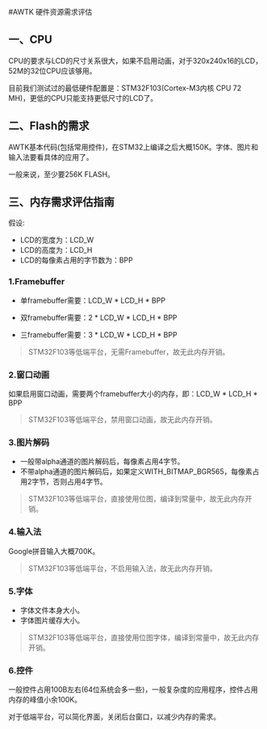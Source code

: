 #AWTK 硬件资源需求评估

## 一、CPU

CPU的要求与LCD的尺寸关系很大，如果不启用动画，对于320x240x16的LCD，52M的32位CPU应该够用。

目前我们测试过的最低硬件配置是：STM32F103(Cortex-M3内核 CPU 72 MH)，更低的CPU只能支持更低尺寸的LCD了。

## 二、Flash的需求

AWTK基本代码(包括常用控件)，在STM32上编译之后大概150K。字体、图片和输入法要看具体的应用了。

一般来说，至少要256K FLASH。

## 三、内存需求评估指南

假设:

* LCD的宽度为：LCD\_W
* LCD的高度为：LCD\_H
* LCD的每像素占用的字节数为：BPP

### 1.Framebuffer

* 单framebuffer需要：LCD\_W * LCD\_H * BPP

* 双framebuffer需要：2 * LCD\_W * LCD\_H * BPP

* 三framebuffer需要：3 * LCD\_W * LCD\_H * BPP

> STM32F103等低端平台，无需Framebuffer，故无此内存开销。
> 
### 2.窗口动画

如果启用窗口动画，需要两个framebuffer大小的内存，即：LCD\_W * LCD\_H * BPP

> STM32F103等低端平台，禁用窗口动画，故无此内存开销。

### 3.图片解码

* 一般带alpha通道的图片解码后，每像素占用4字节。
* 不带alpha通道的图片解码后，如果定义WITH\_BITMAP\_BGR565，每像素占用2字节，否则占用4字节。

> STM32F103等低端平台，直接使用位图，编译到常量中，故无此内存开销。
 
### 4.输入法

Google拼音输入大概700K。

> STM32F103等低端平台，不启用输入法，故无此内存开销。

### 5.字体

* 字体文件本身大小。
* 字体图片缓存大小。

> STM32F103等低端平台，直接使用位图字体，编译到常量中，故无此内存开销。

### 6.控件

一般控件占用100B左右(64位系统会多一些)，一般复杂度的应用程序，控件占用内存的峰值小余100K。

对于低端平台，可以简化界面，关闭后台窗口，以减少内存的需求。
